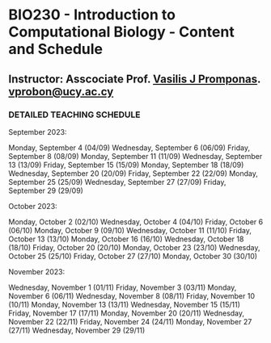 # BIO230 - Introduction to Computational Biology - Content and Schedule

## Instructor: Asscociate Prof. [Vasilis J Promponas](https://www.ucy.ac.cy/dir/el/component/comprofiler/userprofile/vprobon). [vprobon@ucy.ac.cy](mailto:vprobon@ucy.ac.cy)

### DETAILED TEACHING SCHEDULE

September 2023:

Monday, September 4 (04/09)
Wednesday, September 6 (06/09)
Friday, September 8 (08/09)
Monday, September 11 (11/09)
Wednesday, September 13 (13/09)
Friday, September 15 (15/09)
Monday, September 18 (18/09)
Wednesday, September 20 (20/09)
Friday, September 22 (22/09)
Monday, September 25 (25/09)
Wednesday, September 27 (27/09)
Friday, September 29 (29/09)

October 2023:

Monday, October 2 (02/10)
Wednesday, October 4 (04/10)
Friday, October 6 (06/10)
Monday, October 9 (09/10)
Wednesday, October 11 (11/10)
Friday, October 13 (13/10)
Monday, October 16 (16/10)
Wednesday, October 18 (18/10)
Friday, October 20 (20/10)
Monday, October 23 (23/10)
Wednesday, October 25 (25/10)
Friday, October 27 (27/10)
Monday, October 30 (30/10)


November 2023:

Wednesday, November 1 (01/11)
Friday, November 3 (03/11)
Monday, November 6 (06/11)
Wednesday, November 8 (08/11)
Friday, November 10 (10/11)
Monday, November 13 (13/11)
Wednesday, November 15 (15/11)
Friday, November 17 (17/11)
Monday, November 20 (20/11)
Wednesday, November 22 (22/11)
Friday, November 24 (24/11)
Monday, November 27 (27/11)
Wednesday, November 29 (29/11)
